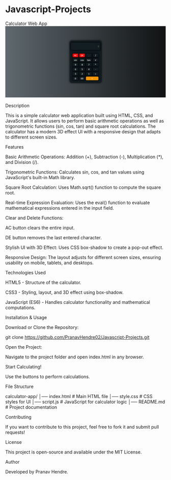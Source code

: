 # Javascript-Projects
Calculator Web App
![image alt](https://github.com/PranavHendre02/Javascript_Project/blob/e273be9451ecc8fc154b12909c75096f11e718df/calculator/Calculator.png)

Description

This is a simple calculator web application built using HTML, CSS, and JavaScript. It allows users to perform basic arithmetic operations as well as trigonometric functions (sin, cos, tan) and square root calculations. The calculator has a modern 3D effect UI with a responsive design that adapts to different screen sizes.

Features

Basic Arithmetic Operations: Addition (+), Subtraction (-), Multiplication (*), and Division (/).

Trigonometric Functions: Calculates sin, cos, and tan values using JavaScript's built-in Math library.

Square Root Calculation: Uses Math.sqrt() function to compute the square root.

Real-time Expression Evaluation: Uses the eval() function to evaluate mathematical expressions entered in the input field.

Clear and Delete Functions:

AC button clears the entire input.

DE button removes the last entered character.

Stylish UI with 3D Effect: Uses CSS box-shadow to create a pop-out effect.

Responsive Design: The layout adjusts for different screen sizes, ensuring usability on mobile, tablets, and desktops.

Technologies Used

HTML5 - Structure of the calculator.

CSS3 - Styling, layout, and 3D effect using box-shadow.

JavaScript (ES6) - Handles calculator functionality and mathematical computations.

Installation & Usage

Download or Clone the Repository:

git clone https://github.com/PranavHendre02/Javascript-Projects.git

Open the Project:

Navigate to the project folder and open index.html in any browser.

Start Calculating!

Use the buttons to perform calculations.

File Structure

calculator-app/
│── index.html      # Main HTML file
│── style.css       # CSS styles for UI
│── script.js       # JavaScript for calculator logic
│── README.md       # Project documentation


Contributing

If you want to contribute to this project, feel free to fork it and submit pull requests!

License

This project is open-source and available under the MIT License.

Author

Developed by Pranav Hendre.
